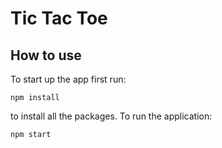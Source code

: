 # Tic Tac Toe

## How to use

To start up the app first run:

```
npm install
```

to install all the packages.
To run the application:

```
npm start
```
